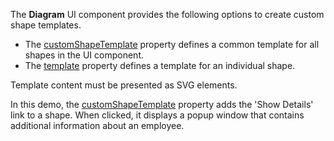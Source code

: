 The **Diagram** UI component provides the following options to create custom shape templates.

* The [customShapeTemplate](/Documentation/ApiReference/UI_Widgets/dxDiagram/Configuration/#customShapeTemplate) property defines a common template for all shapes in the UI component.
* The [template](/Documentation/ApiReference/UI_Widgets/dxDiagram/Configuration/customShapes/#template) property defines a template for an individual shape. 

Template content must be presented as SVG elements. 

In this demo, the [customShapeTemplate](/Documentation/ApiReference/UI_Widgets/dxDiagram/Configuration/#customShapeTemplate) property adds the 'Show Details' link to a shape. When clicked, it displays a popup window that contains additional information about an employee.